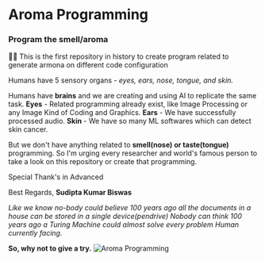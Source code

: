 # Aroma Programming 

### Program the smell/aroma 
😶‍🌫 This is the first repository in history to create program related to generate armona on different code configuration

Humans have 5 sensory organs - *eyes, ears, nose, tongue, and skin.*

Humans have **brains** and we are creating and using AI to replicate the same task.
**Eyes** - Related programming already exist, like Image Processing or any Image Kind of Coding and Graphics.
**Ears** - We have successfully processed audio.
**Skin** - We have so many ML softwares which can detect skin cancer.

But we don't have anything related to **smell(nose) or taste(tongue)** programming.
So I'm urging every researcher and world's famous person to take a look on this repository or create that programming.

Special Thank's in Advanced

Best Regards,
**Sudipta Kumar Biswas**

*Like we know no-body could believe 100 years ago all the documents in a house can be stored in a single device(pendrive)*
*Nobody can think 100 years ago a Turing Machine could almost solve every problem Human currently facing.*

**So, why not to give a try.**
![Aroma Programming](https://images.unsplash.com/photo-1508090228729-c062eefc9bef?q=80&w=1000&auto=format&fit=crop&ixlib=rb-4.0.3&ixid=M3wxMjA3fDB8MHxzZWFyY2h8M3x8c21lbGx8ZW58MHx8MHx8fDA%3D)
